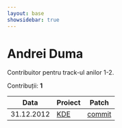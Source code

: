 ```yaml
---
layout: base
showsidebar: true
---
```


# Andrei Duma

Contribuitor pentru track-ul anilor 1-2.

Contribuții: **1**

|Data |Proiect | Patch |
|-----|--------|-------|
|31.12.2012|[KDE][KDE]|[commit](https://git.reviewboard.kde.org/r/107984/)|

[KDE]: http://www.kde.org/ "KDE"
[digikam]: http://www.digikam.org/ "Digikam"
